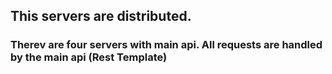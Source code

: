 ## This servers are distributed.
### Therev are four servers with main api. All requests  are handled by the main api (Rest Template) 